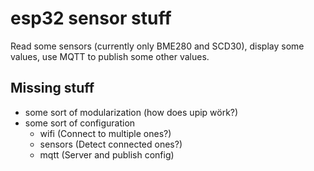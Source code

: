 # esp32 sensor stuff
Read some sensors (currently only BME280 and SCD30), display some values,
use MQTT to publish some other values.

## Missing stuff
* some sort of modularization (how does upip wörk?)
* some sort of configuration
  * wifi (Connect to multiple ones?)
  * sensors (Detect connected ones?)
  * mqtt (Server and publish config)
